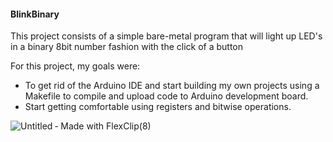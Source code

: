 #### BlinkBinary

This project consists of a simple bare-metal program that will light up LED's in a binary 8bit number fashion with the click of a button

For this project, my goals were:
  - To get rid of the Arduino IDE and start building my own projects using a Makefile to compile and upload code to Arduino development board.
  - Start getting comfortable using registers and bitwise operations.

![Untitled ‑ Made with FlexClip(8)](https://user-images.githubusercontent.com/74921179/198897519-48ef28bc-c5f7-4695-8bbb-63fd66d8941c.gif)
